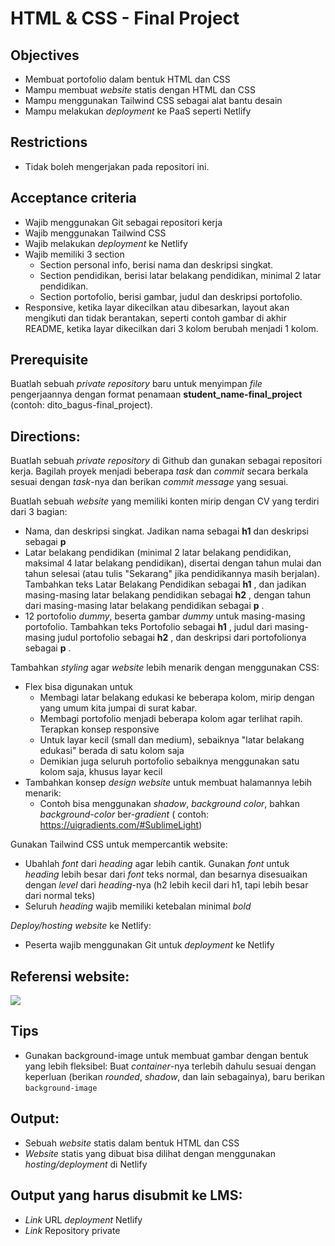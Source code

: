 # **HTML & CSS - Final Project**

## Objectives
* Membuat portofolio dalam bentuk HTML dan CSS
* Mampu membuat _website_ statis dengan HTML dan CSS
* Mampu menggunakan Tailwind CSS sebagai alat bantu desain
* Mampu melakukan _deployment_ ke PaaS seperti Netlify

## Restrictions
* Tidak boleh mengerjakan pada repositori ini.

## Acceptance criteria
* Wajib menggunakan Git sebagai repositori kerja
* Wajib menggunakan Tailwind CSS
* Wajib melakukan _deployment_ ke Netlify
* Wajib memiliki 3 section
  * Section personal info, berisi nama dan deskripsi singkat.
  * Section pendidikan, berisi latar belakang pendidikan, minimal 2 latar pendidikan.
  * Section portofolio, berisi gambar, judul dan deskripsi portofolio.
* Responsive, ketika layar dikecilkan atau dibesarkan, layout akan mengikuti dan tidak berantakan, seperti contoh gambar di akhir README, ketika layar dikecilkan dari 3 kolom berubah menjadi 1 kolom.

## Prerequisite
Buatlah sebuah *private repository* baru untuk menyimpan _file_ pengerjaannya dengan format penamaan **student_name-final_project** (contoh: dito_bagus-final_project).

## Directions:
Buatlah sebuah _private repository_ di Github dan gunakan sebagai repositori kerja. Bagilah proyek menjadi beberapa _task_ dan _commit_ secara berkala sesuai dengan _task_-nya dan berikan _commit message_ yang sesuai.

Buatlah sebuah _website_ yang memiliki konten mirip dengan CV yang terdiri dari 3 bagian:
  - Nama, dan deskripsi singkat. Jadikan nama sebagai **h1** dan deskripsi sebagai **p**
  - Latar belakang pendidikan (minimal 2 latar belakang pendidikan, maksimal 4 latar belakang pendidikan), disertai dengan tahun mulai dan tahun selesai (atau tulis "Sekarang" jika pendidikannya masih berjalan). Tambahkan teks Latar Belakang Pendidikan sebagai **h1** , dan jadikan masing-masing latar belakang pendidikan sebagai **h2** , dengan tahun dari masing-masing latar belakang pendidikan sebagai **p** .
  - 12 portofolio _dummy_, beserta gambar _dummy_ untuk masing-masing portofolio. Tambahkan teks Portofolio sebagai **h1** , judul dari masing-masing judul portofolio sebagai **h2** , dan deskripsi dari portofolionya sebagai **p** .

Tambahkan _styling_ agar _website_ lebih menarik dengan menggunakan CSS:
  - Flex bisa digunakan untuk 
    - Membagi latar belakang edukasi ke beberapa kolom, mirip dengan yang umum kita jumpai di surat kabar.
    - Membagi portofolio menjadi beberapa kolom agar terlihat rapih.
  Terapkan konsep responsive
    - Untuk layar kecil (small dan medium), sebaiknya "latar belakang edukasi" berada di satu kolom saja
    - Demikian juga seluruh portofolio sebaiknya menggunakan satu kolom saja, khusus layar kecil
  - Tambahkan konsep _design website_ untuk membuat halamannya lebih menarik:
    - Contoh bisa menggunakan _shadow_, _background color_, bahkan _background-color_ ber-_gradient_ ( contoh: https://uigradients.com/#SublimeLight)

Gunakan Tailwind CSS untuk mempercantik website:
  - Ubahlah _font_ dari _heading_ agar lebih cantik. Gunakan _font_ untuk _heading_ lebih besar dari _font_ teks normal, dan besarnya disesuaikan dengan _level_ dari _heading_-nya (h2 lebih kecil dari h1, tapi lebih besar dari normal teks)
  - Seluruh _heading_ wajib memiliki ketebalan minimal _bold_

_Deploy/hosting_ _website_ ke Netlify:
  - Peserta wajib menggunakan Git untuk _deployment_ ke Netlify

## Referensi website:

![](assets/demo.gif)

## Tips

- Gunakan background-image untuk membuat gambar dengan bentuk yang lebih fleksibel: Buat _container_-nya terlebih dahulu sesuai dengan keperluan (berikan _rounded_, _shadow_, dan lain sebagainya), baru berikan `background-image`

## Output:
* Sebuah _website_ statis dalam bentuk HTML dan CSS
* _Website_ statis yang dibuat bisa dilihat dengan menggunakan _hosting/deployment_ di Netlify

## Output yang harus disubmit ke LMS:
* *Link* URL _deployment_ Netlify
* *Link* Repository private
